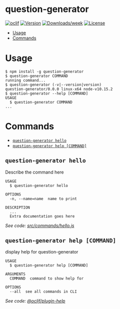 question-generator
==================



[![oclif](https://img.shields.io/badge/cli-oclif-brightgreen.svg)](https://oclif.io)
[![Version](https://img.shields.io/npm/v/question-generator.svg)](https://npmjs.org/package/question-generator)
[![Downloads/week](https://img.shields.io/npm/dw/question-generator.svg)](https://npmjs.org/package/question-generator)
[![License](https://img.shields.io/npm/l/question-generator.svg)](https://github.com/decoding-ecosystem/question-generator/blob/master/package.json)

<!-- toc -->
* [Usage](#usage)
* [Commands](#commands)
<!-- tocstop -->
# Usage
<!-- usage -->
```sh-session
$ npm install -g question-generator
$ question-generator COMMAND
running command...
$ question-generator (-v|--version|version)
question-generator/0.0.0 linux-x64 node-v10.15.2
$ question-generator --help [COMMAND]
USAGE
  $ question-generator COMMAND
...
```
<!-- usagestop -->
# Commands
<!-- commands -->
* [`question-generator hello`](#question-generator-hello)
* [`question-generator help [COMMAND]`](#question-generator-help-command)

## `question-generator hello`

Describe the command here

```
USAGE
  $ question-generator hello

OPTIONS
  -n, --name=name  name to print

DESCRIPTION
  ...
  Extra documentation goes here
```

_See code: [src/commands/hello.js](https://github.com/decoding-ecosystem/question-generator/blob/v0.0.0/src/commands/hello.js)_

## `question-generator help [COMMAND]`

display help for question-generator

```
USAGE
  $ question-generator help [COMMAND]

ARGUMENTS
  COMMAND  command to show help for

OPTIONS
  --all  see all commands in CLI
```

_See code: [@oclif/plugin-help](https://github.com/oclif/plugin-help/blob/v2.2.1/src/commands/help.ts)_
<!-- commandsstop -->

